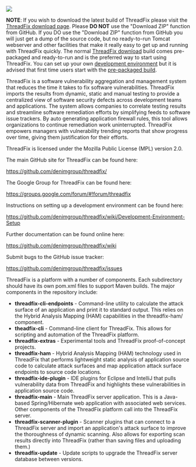 [![](https://github.com/denimgroup/threadfix/blob/master/docs/wiki/img/Wiki%20Banner.png)](https://www.threadfix.it/threadfix-community-campaign/)

**NOTE**: If you wish to download the latest build of ThreadFix please visit the [ThreadFix download page](http://www.threadfix.org/download/). Please **DO NOT** use the "Download ZIP" function from GitHub. If you DO use the "Download ZIP" function from GitHub you will just get a dump of the source code, but no ready-to-run Tomcat webserver and other facilities that make it really easy to get up and running with ThreadFix quickly. The normal [ThreadFix download](http://www.threadfix.org/download/) build comes pre-packaged and ready-to-run and is the preferred way to start using ThreadFix. You can set up your own [development environment](https://github.com/denimgroup/threadfix/wiki/Environment-Setup) but it is advised that first time users start with the [pre-packaged build](http://www.threadfix.org/download/).

ThreadFix is a software vulnerability aggregation and management system that reduces the time it takes to fix software vulnerabilities. ThreadFix imports the results from dynamic, static and manual testing to provide a centralized view of software security defects across development teams and applications. The system allows companies to correlate testing results and streamline software remediation efforts by simplifying feeds to software issue trackers. By auto generating application firewall rules, this tool allows organizations to continue remediation work uninterrupted. ThreadFix empowers managers with
vulnerability trending reports that show progress over time, giving them justification for their efforts.

ThreadFix is licensed under the Mozilla Public License (MPL) version 2.0.

The main GitHub site for ThreadFix can be found here:

https://github.com/denimgroup/threadfix/

The Google Group for ThreadFix can be found here:

https://groups.google.com/forum/#!forum/threadfix

Instructions on setting up a development environment can be found here:

https://github.com/denimgroup/threadfix/wiki/Development-Environment-Setup

Further documentation can be found online here:

https://github.com/denimgroup/threadfix/wiki

Submit bugs to the GitHub issue tracker:

https://github.com/denimgroup/threadfix/issues

ThreadFix is a platform with a number of components. Each subdirectory should have its own pom.xml files to support Maven builds. The major components in the repository include:

* **threadfix-cli-endpoints** - Command-line utility to calculate the attack surface of an application and print it to standard output. This relies on the Hybrid Analysis Mapping (HAM) capabilities in the threadfix-ham/ component.
* **theadfix-cli** - Command-line client for ThreadFix. This allows for scripting and automation of the ThreadFix platform.
* **threadfix-extras** - Experimental tools and ThreadFix proof-of-concept projects.
* **threadfix-ham** - Hybrid Analysis Mapping (HAM) technology used in ThreadFix that performs lightweight static analysis of application source code to calculate attack surfaces and map application attack surface endpoints to source code locations.
* **threadfix-ide-plugin** - IDE plugins for Eclipse and IntelliJ that pulls vulnerability data from ThreadFix and highlights these vulnerabilities in application source code.
* **threadfix-main** - Main ThreadFix server application. This is a Java-based Spring/Hibernate web application with associated web services. Other components of the ThreadFix platform call into the ThreadFix server.
* **threadfix-scanner-plugin** - Scanner plugins that can connect to a ThreadFix server and import an application's attack surface to improve the thoroughness of dynamic scanning. Also allows for exporting scan results directly into ThreadFix (rather than saving files and uploading them.)
* **threadfix-update** - Update scripts to upgrade the ThreadFix server database between versions.
